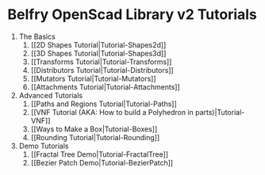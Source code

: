 # Belfry OpenScad Library v2 Tutorials

1. The Basics
    1. [[2D Shapes Tutorial|Tutorial-Shapes2d]]
    1. [[3D Shapes Tutorial|Tutorial-Shapes3d]]
    1. [[Transforms Tutorial|Tutorial-Transforms]]
    1. [[Distributors Tutorial|Tutorial-Distributors]]
    1. [[Mutators Tutorial|Tutorial-Mutators]]
    1. [[Attachments Tutorial|Tutorial-Attachments]]
1. Advanced Tutorials
    1. [[Paths and Regions Tutorial|Tutorial-Paths]]
    1. [[VNF Tutorial (AKA: How to build a Polyhedron in parts)|Tutorial-VNF]]
    1. [[Ways to Make a Box|Tutorial-Boxes]]
    1. [[Rounding Tutorial|Tutorial-Rounding]]
1. Demo Tutorials
    1. [[Fractal Tree Demo|Tutorial-FractalTree]]
    1. [[Bezier Patch Demo|Tutorial-BezierPatch]]

